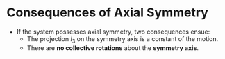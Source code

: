 # Consequences of Axial Symmetry

- If the system possesses axial symmetry, two consequences ensue:
	- The projection $I_3$ on the symmetry axis is a constant of the motion.
	- There are **no collective rotations** about the **symmetry axis**.